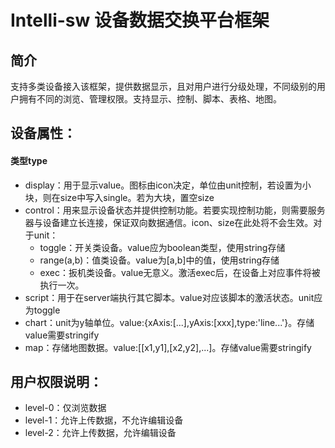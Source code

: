 # Intelli-sw 设备数据交换平台框架

## 简介
支持多类设备接入该框架，提供数据显示，且对用户进行分级处理，不同级别的用户拥有不同的浏览、管理权限。支持显示、控制、脚本、表格、地图。

## 设备属性：
#### 类型type
- display：用于显示value。图标由icon决定，单位由unit控制，若设置为小块，则在size中写入single。若为大块，置空size
- control：用来显示设备状态并提供控制功能。若要实现控制功能，则需要服务器与设备建立长连接，保证双向数据通信。icon、size在此处将不会生效。对于unit：
    - toggle：开关类设备。value应为boolean类型，使用string存储
    - range(a,b)：值类设备。value为[a,b]中的值，使用string存储
    - exec：扳机类设备。value无意义。激活exec后，在设备上对应事件将被执行一次。
- script：用于在server端执行其它脚本。value对应该脚本的激活状态。unit应为toggle
- chart：unit为y轴单位。value:{xAxis:[...],yAxis:[xxx],type:'line...'}。存储value需要stringify
- map：存储地图数据。value:[[x1,y1],[x2,y2],...]。存储value需要stringify

## 用户权限说明：
- level-0：仅浏览数据
- level-1：允许上传数据，不允许编辑设备
- level-2：允许上传数据，允许编辑设备